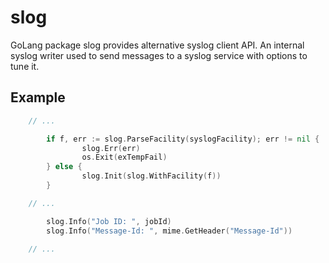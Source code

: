# slog

GoLang package slog provides alternative syslog client API. An internal
syslog writer used to send messages to a syslog service with options
to tune it.

## Example

``` go
	// ...

        if f, err := slog.ParseFacility(syslogFacility); err != nil {
                slog.Err(err)
                os.Exit(exTempFail)
        } else {
                slog.Init(slog.WithFacility(f))
        }

	// ...

        slog.Info("Job ID: ", jobId)
        slog.Info("Message-Id: ", mime.GetHeader("Message-Id"))

	// ...
```
